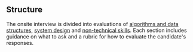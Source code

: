 ## Structure

The onsite interview is divided into evaluations of [algorithms and data structures](algo-and-data-structures/), [system design](systems-design/) and [non-technical skills](non-technical/). Each section includes guidance on what to ask and a rubric for how to evaluate the candidate's responses.